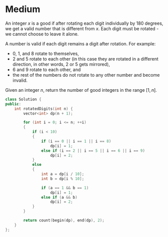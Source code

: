# Medium

An integer $x$ is a good if after rotating each digit individually by 180 degrees, we get a valid number that is different from $x$. Each digit must be rotated - we cannot choose to leave it alone.

A number is valid if each digit remains a digit after rotation. For example:

- 0, 1, and 8 rotate to themselves,
- 2 and 5 rotate to each other (in this case they are rotated in a different direction, in other words, 2 or 5 gets mirrored),
- 6 and 9 rotate to each other, and
- the rest of the numbers do not rotate to any other number and become invalid.

Given an integer $n$, return the number of good integers in the range $[1, n]$.

```cpp
class Solution {
public:
    int rotatedDigits(int n) {
        vector<int> dp(n + 1);

        for (int i = 0; i <= n; ++i)
        {
            if (i < 10)
            {
                if (i == 0 || i == 1 || i == 8)
                    dp[i] = 1;
                else if (i == 2 || i == 5 || i == 6 || i == 9)
                    dp[i] = 2;
            }
            else
            {
                int a = dp[i / 10];
                int b = dp[i % 10];

                if (a == 1 && b == 1)
                    dp[i] = 1;
                else if (a && b)
                    dp[i] = 2;
            }
        }

        return count(begin(dp), end(dp), 2);
    }
};
```
